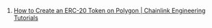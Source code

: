 1. [How to Create an ERC-20 Token on Polygon | Chainlink Engineering Tutorials](https://youtu.be/h8SKFy6yqus)
